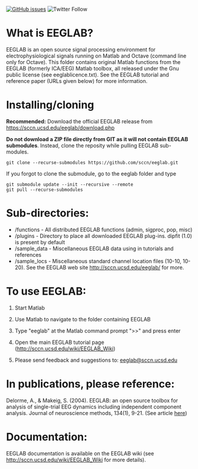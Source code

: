 [![GitHub issues](https://img.shields.io/github/issues/sccn/eeglab?color=%23fa251e&logo=GitHub)](https://github.com/sccn/eeglab/issues)
![Twitter Follow](https://img.shields.io/twitter/follow/eeglab2?style=social)

# What is EEGLAB?
EEGLAB is an open source signal processing environment for electrophysiological signals running on Matlab and Octave (command line only for Octave). This folder contains original Matlab functions from the EEGLAB (formerly ICA/EEG) Matlab toolbox, all released under the Gnu public license (see eeglablicence.txt). See the EEGLAB tutorial and reference paper (URLs given below) for more information.

# Installing/cloning
**Recommended:** Download the official EEGLAB release from https://sccn.ucsd.edu/eeglab/download.php

**Do not download a ZIP file directly from GIT as it will not contain EEGLAB submodules**. Instead, clone the reposity while pulling EEGLAB sub-modules.

```
git clone --recurse-submodules https://github.com/sccn/eeglab.git
```

If you forgot to clone the submodule, go to the eeglab folder and type

```
git submodule update --init --recursive --remote
git pull --recurse-submodules
```

# Sub-directories:

 - /functions - All distributed EEGLAB functions (admin, sigproc, pop, misc)
 - /plugins   - Directory to place all downloaded EEGLAB plug-ins. dipfit (1.0) is present by default
 - /sample_data -  Miscellaneous EEGLAB data using in tutorials and references
 - /sample_locs -  Miscellaneous standard channel location files (10-10, 10-20). See the EEGLAB web site http://sccn.ucsd.edu/eeglab/ for more.

# To use EEGLAB: 

1. Start Matlab

2. Use Matlab to navigate to the folder containing EEGLAB

3. Type "eeglab" at the Matlab command prompt ">>" and press enter

3. Open the main EEGLAB tutorial page (http://sccn.ucsd.edu/wiki/EEGLAB_Wiki)

4. Please send feedback and suggestions to: eeglab@sccn.ucsd.edu

# In publications, please reference:

Delorme, A., & Makeig, S. (2004). EEGLAB: an open source toolbox for analysis of single-trial EEG dynamics including independent component analysis. Journal of neuroscience methods, 134(1), 9-21. (See article [here](http://sccn.ucsd.edu/eeglab/download/eeglab_jnm03.pdf))
 
# Documentation:

EEGLAB documentation is available on the EEGLAB wiki (see http://sccn.ucsd.edu/wiki/EEGLAB_Wiki for more details).

